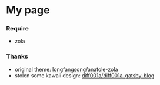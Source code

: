 # My page

### Require
- zola

### Thanks
- original theme: [longfangsong/anatole-zola](https://github.com/longfangsong/anatole-zola)
- stolen some kawaii design: [diff001a/diff001a-gatsby-blog](https://github.com/diff001a/diff001a-gatsby-blog)
